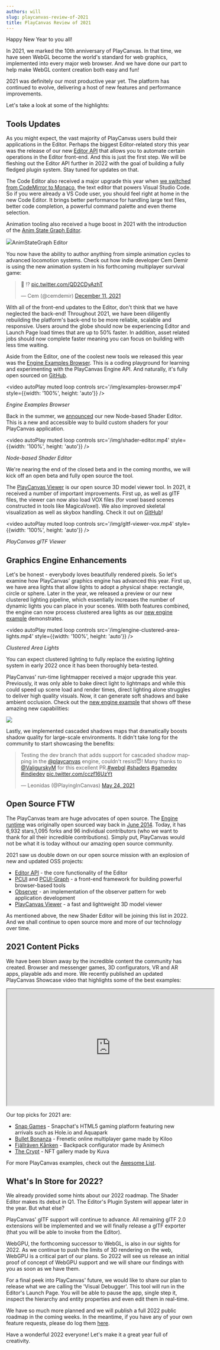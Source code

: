 ```yaml
---
authors: will
slug: playcanvas-review-of-2021
title: PlayCanvas Review of 2021
---
```


Happy New Year to you all!

In 2021, we marked the 10th anniversary of PlayCanvas. In that time, we have seen WebGL become the world's standard for web graphics, implemented into every major web browser. And we have done our part to help make WebGL content creation both easy and fun!

2021 was definitely our most productive year yet. The platform has continued to evolve, delivering a host of new features and performance improvements.

<!-- truncate -->

Let's take a look at some of the highlights:

## Tools Updates

As you might expect, the vast majority of PlayCanvas users build their applications in the Editor. Perhaps the biggest Editor-related story this year was the release of our new [Editor API](https://developer.playcanvas.com/user-manual/designer/editor-api/) that allows you to automate certain operations in the Editor front-end. And this is just the first step. We will be fleshing out the Editor API further in 2022 with the goal of building a fully fledged plugin system. Stay tuned for updates on that.

The Code Editor also received a major upgrade this year when [we switched from CodeMirror to Monaco](https://blog.playcanvas.com/upcoming-code-editor-upgrade-to-monaco/), the text editor that powers Visual Studio Code. So if you were already a VS Code user, you should feel right at home in the new Code Editor. It brings better performance for handling large text files, better code completion, a powerful command palette and even theme selection.

Animation tooling also received a huge boost in 2021 with the introduction of the [Anim State Graph Editor](https://blog.playcanvas.com/introducing-the-anim-state-graph/).

[![](/img/animation-and-graph.gif)](/img/animation-and-graph.gif)AnimStateGraph Editor

You now have the ability to author anything from simple animation cycles to advanced locomotion systems. Check out how indie developer Cem Demir is using the new animation system in his forthcoming multiplayer survival game:

<blockquote class="twitter-tweet"><p lang="und" dir="ltr">👀 !? <a href="https://t.co/QD2CDyAzhT">pic.twitter.com/QD2CDyAzhT</a></p>&mdash; Cem (@cemdemir) <a href="https://twitter.com/cemdemir/status/1469791447134220289?ref_src=twsrc%5Etfw">December 11, 2021</a></blockquote> <script async src="https://platform.twitter.com/widgets.js" charset="utf-8"></script>

With all of the front-end updates to the Editor, don't think that we have neglected the back-end! Throughout 2021, we have been diligently rebuilding the platform's back-end to be more reliable, scalable and responsive. Users around the globe should now be experiencing Editor and Launch Page load times that are up to 50% faster. In addition, asset related jobs should now complete faster meaning you can focus on building with less time waiting.

Aside from the Editor, one of the coolest new tools we released this year was the [Engine Examples Browser](https://playcanvas.github.io/). This is a coding playground for learning and experimenting with the PlayCanvas Engine API. And naturally, it's fully open sourced on [GitHub](https://github.com/playcanvas/engine/tree/dev/examples#readme).

<video autoPlay muted loop controls src='/img/examples-browser.mp4' style={{width: '100%', height: 'auto'}} />

_Engine Examples Browser_

Back in the summer, we [announced](https://forum.playcanvas.com/t/rfc-shader-editor/20616) our new Node-based Shader Editor. This is a new and accessible way to build custom shaders for your PlayCanvas application.

<video autoPlay muted loop controls src='/img/shader-editor.mp4' style={{width: '100%', height: 'auto'}} />

_Node-based Shader Editor_

We're nearing the end of the closed beta and in the coming months, we will kick off an open beta and fully open source the tool.

The [PlayCanvas Viewer](https://playcanvas.com/viewer) is our open source 3D model viewer tool. In 2021, it received a number of important improvements. First up, as well as glTF files, the viewer can now also load VOX files (for voxel based scenes constructed in tools like MagicaVoxel). We also improved skeletal visualization as well as skybox handling. Check it out on [GitHub](https://github.com/playcanvas/playcanvas-viewer)!

<video autoPlay muted loop controls src='/img/gltf-viewer-vox.mp4' style={{width: '100%', height: 'auto'}} />

_PlayCanvas glTF Viewer_

## Graphics Engine Enhancements

Let's be honest - everybody loves beautifully rendered pixels. So let's examine how PlayCanvas' graphics engine has advanced this year. First up, we have area lights that allow lights to adopt a physical shape: rectangle, circle or sphere. Later in the year, we released a preview or our new clustered lighting pipeline, which essentially increases the number of dynamic lights you can place in your scenes. With both features combined, the engine can now process clustered area lights as our [new engine example](https://playcanvas.github.io/#/graphics/clustered-area-lights) demonstrates.

<video autoPlay muted loop controls src='/img/engine-clustered-area-lights.mp4' style={{width: '100%', height: 'auto'}} />

_Clustered Area Lights_

You can expect clustered lighting to fully replace the existing lighting system in early 2022 once it has been thoroughly beta-tested.

PlayCanvas' run-time lightmapper received a major upgrade this year. Previously, it was only able to bake direct light to lightmaps and while this could speed up scene load and render times, direct lighting alone struggles to deliver high quality visuals. Now, it can generate soft shadows and bake ambient occlusion. Check out the [new engine example](https://playcanvas.github.io/#/graphics/lights-baked-ao) that shows off these amazing new capabilities:

[![](/img/soft-shadows.gif)](/img/soft-shadows.gif)

Lastly, we implemented cascaded shadows maps that dramatically boosts shadow quality for large-scale environments. It didn't take long for the community to start showcasing the benefits:

<blockquote class="twitter-tweet"><p lang="en" dir="ltr">Testing the dev branch that adds support for cascaded shadow mapping in the <a href="https://twitter.com/playcanvas?ref_src=twsrc%5Etfw">@playcanvas</a> engine, couldn&#39;t resist😇! Many thanks to <a href="https://twitter.com/ValigurskyM?ref_src=twsrc%5Etfw">@ValigurskyM</a> for this excellent PR.<a href="https://twitter.com/hashtag/webgl?src=hash&amp;ref_src=twsrc%5Etfw">#webgl</a> <a href="https://twitter.com/hashtag/shaders?src=hash&amp;ref_src=twsrc%5Etfw">#shaders</a> <a href="https://twitter.com/hashtag/gamedev?src=hash&amp;ref_src=twsrc%5Etfw">#gamedev</a> <a href="https://twitter.com/hashtag/indiedev?src=hash&amp;ref_src=twsrc%5Etfw">#indiedev</a> <a href="https://t.co/cczf16UzYt">pic.twitter.com/cczf16UzYt</a></p>&mdash; Leonidas (@PlayingInCanvas) <a href="https://twitter.com/PlayingInCanvas/status/1396915456028647426?ref_src=twsrc%5Etfw">May 24, 2021</a></blockquote> <script async src="https://platform.twitter.com/widgets.js" charset="utf-8"></script>

## Open Source FTW

The PlayCanvas team are huge advocates of open source. The [Engine runtime](https://github.com/playcanvas/engine) was originally open sourced way back in [June 2014](https://blog.playcanvas.com/playcanvas-goes-open-source/). Today, it has 6,932 stars,1,095 forks and 96 individual contributors (who we want to thank for all their incredible contributions). Simply put, PlayCanvas would not be what it is today without our amazing open source community.

2021 saw us double down on our open source mission with an explosion of new and updated OSS projects:

- [Editor API](https://github.com/playcanvas/editor-api) - the core functionality of the Editor
- [PCUI](https://github.com/playcanvas/pcui) and [PCUI-Graph](https://github.com/playcanvas/pcui-graph) - a front-end framework for building powerful browser-based tools
- [Observer](https://github.com/playcanvas/playcanvas-observer) - an implementation of the observer pattern for web application development
- [PlayCanvas Viewer](https://github.com/playcanvas/playcanvas-viewer) - a fast and lightweight 3D model viewer

As mentioned above, the new Shader Editor will be joining this list in 2022. And we shall continue to open source more and more of our technology over time.

## 2021 Content Picks

We have been blown away by the incredible content the community has created. Browser and messenger games, 3D configurators, VR and AR apps, playable ads and more. We recently published an updated PlayCanvas Showcase video that highlights some of the best examples:

<div className="iframe-container">
    <iframe loading="lazy" width="560" height="315" src="https://www.youtube.com/embed/FrUUrVRpbzg" title="YouTube video player" allow="accelerometer; autoplay; clipboard-write; encrypted-media; gyroscope; picture-in-picture" allowfullscreen></iframe>
</div>

Our top picks for 2021 are:

- [Snap Games](https://www.youtube.com/watch?v=zlbRDJhUXwE) - Snapchat's HTML5 gaming platform featuring new arrivals such as Hole.io and Aquapark
- [Bullet Bonanza](https://www.bulletbonanza.io/) - Frenetic online multiplayer game made by Kiloo
- [Fjällräven Kånken](https://www.fjallraven.com/uk/en-gb/bags-gear/kanken/kanken-bags/kanken-me) - Backpack configurator made by Animech
- [The Crypt](https://www.crypt.art/) - NFT gallery made by Kuva

For more PlayCanvas examples, check out the [Awesome List](https://github.com/playcanvas/awesome-playcanvas#blockchaincryptonft).

## What's In Store for 2022?

We already provided some hints about our 2022 roadmap. The Shader Editor makes its debut in Q1. The Editor's Plugin System will appear later in the year. But what else?

PlayCanvas' glTF support will continue to advance. All remaining glTF 2.0 extensions will be implemented and we will finally release a glTF exporter (that you will be able to invoke from the Editor).

WebGPU, the forthcoming successor to WebGL, is also in our sights for 2022. As we continue to push the limits of 3D rendering on the web, WebGPU is a critical part of our plans. So 2022 will see us release an initial proof of concept of WebGPU support and we will share our findings with you as soon as we have them.

For a final peek into PlayCanvas' future, we would like to share our plan to release what we are calling the 'Visual Debugger'. This tool will run in the Editor's Launch Page. You will be able to pause the app, single step it, inspect the hierarchy and entity properties and even edit them in real-time.

We have so much more planned and we will publish a full 2022 public roadmap in the coming weeks. In the meantime, if you have any of your own feature requests, please do log them [here](https://github.com/playcanvas/editor/issues).

Have a wonderful 2022 everyone! Let's make it a great year full of creativity.

